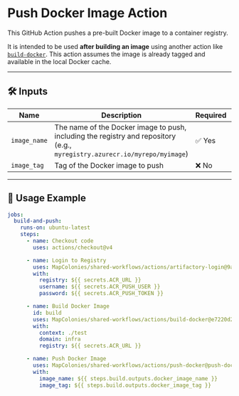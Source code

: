 # Push Docker Image Action

This GitHub Action pushes a pre-built Docker image to a container registry.

It is intended to be used **after building an image** using another action like [`build-docker`](../build-docker/).
This action assumes the image is already tagged and available in the local Docker cache.

---

## 🛠 Inputs

| Name         | Description                                                                                       | Required | Default  |
|--------------|---------------------------------------------------------------------------------------------------|----------|----------|
| `image_name` | The name of the Docker image to push, including the registry and repository (e.g., `myregistry.azurecr.io/myrepo/myimage`) | ✅ Yes   |          |
| `image_tag`  | Tag of the Docker image to push                                                                   | ❌ No    | `latest` |

---

## 🚀 Usage Example

<!-- x-release-please-start-version -->

```yaml
jobs:
  build-and-push:
    runs-on: ubuntu-latest
    steps:
      - name: Checkout code
        uses: actions/checkout@v4

      - name: Login to Registry
        uses: MapColonies/shared-workflows/actions/artifactory-login@9a05fd7a01e18746d69cc210b7e6defbd1cc79fc # v1.0.1
        with:
          registry: ${{ secrets.ACR_URL }}
          username: ${{ secrets.ACR_PUSH_USER }}
          password: ${{ secrets.ACR_PUSH_TOKEN }}

      - name: Build Docker Image
        id: build
        uses: MapColonies/shared-workflows/actions/build-docker@e7220d24b1c7ee5c8eaac7e50edc60239e829eb4 # v1.0.1
        with:
          context: ./test
          domain: infra
          registry: ${{ secrets.ACR_URL }}

      - name: Push Docker Image
        uses: MapColonies/shared-workflows/actions/push-docker@push-docker-v1.0.1
        with:
          image_name: ${{ steps.build.outputs.docker_image_name }}
          image_tag: ${{ steps.build.outputs.docker_image_tag }}
```
<!-- x-release-please-end-version -->
